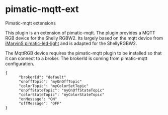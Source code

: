 # pimatic-mqtt-ext
Pimatic-mqtt extensions

This plugin is an extension of pimatic-mqtt.
The plugin provides a MQTT RGB device for the Shelly RGBW2.
Its largely based on the mqtt device from [iMarvinS pimatic-led-light](https://github.com/iMarvinS/pimatic-led-light) and is adapted for the ShellyRGBW2.


The MqttRGB device requires the pimatic-mqtt plugin to be installed so that it can connect to a broker.
The brokerId is coming from pimatic-mqtt configuration.
```
{
      "brokerId": "default"
      "onoffTopic": "myOnOffTopic"
      "colorTopic": "myColorSetTopic"
      "onoffStateTopic": "myOnOffStateTopic"
      "colorStateTopic": "myColorStateTopic"
      "onMessage": "ON"
      "offMessage": "OFF"
}
```

